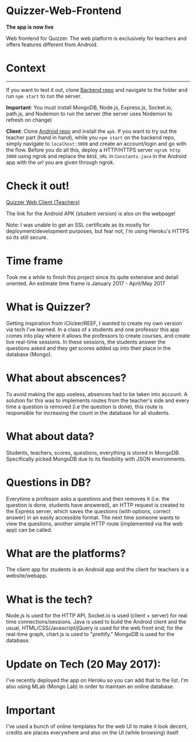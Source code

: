# Quizzer-Web-Frontend

**The app is now live**

Web frontend for Quizzer. The web platform is exclusively for teachers and offers features different from Android. 

# Context
-----------
If you want to test it out, clone [Backend repo](https://github.com/AakarshM/Quizzer-Node-Backend) and navigate to the folder and run `npm start` to run the server. 

**Important**: You must install MongoDB, Node.js, Express.js, Socket.io, path.js, and Nodemon to run the server (the server uses Nodemon to refresh on change)

**Client**: Clone [Android repo](https://github.com/AakarshM/Quizzer-Android-Client) and install the `apk`. If you want to try out the teacher part (hand in hand), while you `npm start` on the backend repo, simply navigate to `localhost:3000` and create an account/login and go with the flow. Before you do all this, deploy a HTTP/HTTPS server `ngrok http 3000` using ngrok and replace the `BASE_URL` in `Constants.java` in the Android app with the url you are given through ngrok. 

# Check it out!

[Quizzer Web Client (Teachers)](https://quizzeruw.herokuapp.com/ "Quizzer Web")

The link for the Android APK (student version) is also on the webpage!

Note: I was unable to get an SSL certificate as its mostly for deployment/development purposes, but fear not, I'm using Heroku's HTTPS so its still secure.

# Time frame
Took me a while to finish this project since its quite extensive and detail oriented. An estimate time frame is January 2017 - April/May 2017

# What is Quizzer?
Getting inspiration from iClicker/REEF, I wanted to create my own version via tech I've learned. In a class of x students and one professor
this app comes into play where it allows the professors to create courses, and create live real-time sessions. In these sessions, the students
answer the questions asked and they get scores added up into their place in the database (Mongo). 

# What about abscences? 
To avoid making the app useless, absences had to be taken into account. A solution for this was to implements routes from the teacher's 
side and every time a question is removed (i.e the question is done), this route is responsible for increasing the count in the database for all students.

# What about data?
Students, teachers, scores, questions, everything is stored in MongoDB. Specifically picked MongoDB due to its flexibility with JSON environments. 

# Questions in DB?
Everytime a professor asks a questions and then removes it (i.e. the question is done, students have answered), an HTTP request is created to the Express server, which saves the questions (with options, correct answer) in an easily accessible format. The next time someone wants to view the questions, another simple HTTP route (implemented via the web app) can be called.

# What are the platforms?
The client app for students is an Android app and the client for teachers is a website/webapp.

# What is the tech?
Node.js is used for the HTTP API, Socket.io is used (client + server) for real time connections/sessions. Java is used to build the Android client and the usual, HTML/CSS/Javascript/jQuery is used for the web front end; for the real-time graph, chart.js is used to "prettify." MongoDB is used for the database.

# Update on Tech (20 May 2017):
I've recently deployed the app on Heroku so you can add that to the list. I'm also using MLab (Mongo Lab) in order to maintain an online database.

# Important
I've used a bunch of online templates for the web UI to make it look decent, credits are places everywhere and also on the UI (while browsing) itself.


